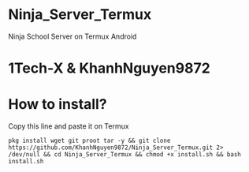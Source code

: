 # Ninja_Server_Termux
Ninja School Server on Termux Android

# 1Tech-X & KhanhNguyen9872

# How to install?

Copy this line and paste it on Termux

```
pkg install wget git proot tar -y && git clone https://github.com/KhanhNguyen9872/Ninja_Server_Termux.git 2> /dev/null && cd Ninja_Server_Termux && chmod +x install.sh && bash install.sh
```
